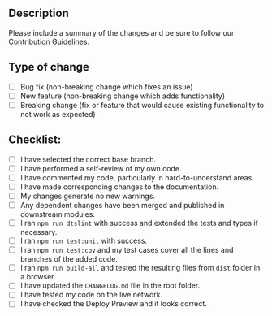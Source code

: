 ## Description

Please include a summary of the changes and be sure to follow our [Contribution Guidelines](../CONTRIBUTIONS.md).

<!--
Optional if an issue is fixed:
Fixes #(issue)
-->

## Type of change

<!-- Please delete options that are not relevant. -->

- [ ] Bug fix (non-breaking change which fixes an issue)
- [ ] New feature (non-breaking change which adds functionality)
- [ ] Breaking change (fix or feature that would cause existing functionality to not work as expected)

## Checklist:

- [ ] I have selected the correct base branch.
- [ ] I have performed a self-review of my own code.
- [ ] I have commented my code, particularly in hard-to-understand areas.
- [ ] I have made corresponding changes to the documentation.
- [ ] My changes generate no new warnings.
- [ ] Any dependent changes have been merged and published in downstream modules.
- [ ] I ran `npm run dtslint` with success and extended the tests and types if necessary.
- [ ] I ran `npm run test:unit` with success.
- [ ] I ran `npm run test:cov` and my test cases cover all the lines and branches of the added code.
- [ ] I ran `npm run build-all` and tested the resulting files from `dist` folder in a browser.
- [ ] I have updated the `CHANGELOG.md` file in the root folder.
- [ ] I have tested my code on the live network.
- [ ] I have checked the Deploy Preview and it looks correct.
